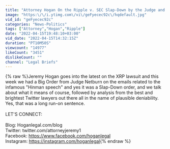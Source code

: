 ```yaml
---
title: "Attorney Hogan On the Ripple v. SEC Slap-Down by the Judge and What it Means and  - CONJECTURE!"
image: "https:\/\/i.ytimg.com\/vi\/geFyecec92c\/hqdefault.jpg"
vid_id: "geFyecec92c"
categories: "News-Politics"
tags: ["Attorney","Hogan","Ripple"]
date: "2022-04-15T19:48:10+03:00"
vid_date: "2022-04-15T14:32:15Z"
duration: "PT10M50S"
viewcount: "14977"
likeCount: "3451"
dislikeCount: ""
channel: "Legal Briefs"
---
```

{% raw %}Jeremy Hogan goes into the latest on the XRP lawsuit and this week we had a Big Order from Judge Netburn on the emails related to the infamous &quot;Hinman speech&quot; and yes it was a Slap-Down order, and we talk about what it means of course, followed by analysis from the best and brightest Twitter lawyers out there all in the name of plausible deniability.  Yes, that was a long run-on sentence.<br /><br />LET'S CONNECT:<br /><br />Blog: Hoganlegal.com/blog<br />Twitter: twitter.com/attorneyjeremy1 <br />Facebook: <a rel="nofollow" target="blank" href="https://www.facebook.com/hoganlegal">https://www.facebook.com/hoganlegal</a> <br />Instagram: <a rel="nofollow" target="blank" href="https://instagram.com/hoganlegal">https://instagram.com/hoganlegal</a>{% endraw %}
